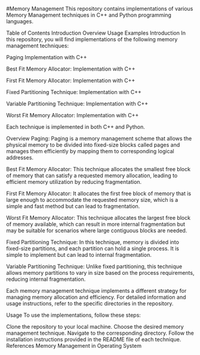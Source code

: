#Memory Management
This repository contains implementations of various Memory Management techniques in C++ and Python programming languages.

Table of Contents
Introduction
Overview
Usage
Examples
Introduction
In this repository, you will find implementations of the following memory management techniques:

Paging
Implementation with C++

Best Fit Memory Allocator:
Implementation with C++

First Fit Memory Allocator:
Implementation with C++

Fixed Partitioning Technique:
Implementation with C++

Variable Partitioning Technique:
Implementation with C++

Worst Fit Memory Allocator:
Implementation with C++

Each technique is implemented in both C++ and Python.

Overview
Paging: Paging is a memory management scheme that allows the physical memory to be divided into fixed-size blocks called pages and manages them efficiently by mapping them to corresponding logical addresses.

Best Fit Memory Allocator: This technique allocates the smallest free block of memory that can satisfy a requested memory allocation, leading to efficient memory utilization by reducing fragmentation.

First Fit Memory Allocator: It allocates the first free block of memory that is large enough to accommodate the requested memory size, which is a simple and fast method but can lead to fragmentation.

Worst Fit Memory Allocator: This technique allocates the largest free block of memory available, which can result in more internal fragmentation but may be suitable for scenarios where large contiguous blocks are needed.

Fixed Partitioning Technique: In this technique, memory is divided into fixed-size partitions, and each partition can hold a single process. It is simple to implement but can lead to internal fragmentation.

Variable Partitioning Technique: Unlike fixed partitioning, this technique allows memory partitions to vary in size based on the process requirements, reducing internal fragmentation.

Each memory management technique implements a different strategy for managing memory allocation and efficiency. For detailed information and usage instructions, refer to the specific directories in the repository.

Usage
To use the implementations, follow these steps:

Clone the repository to your local machine.
Choose the desired memory management technique.
Navigate to the corresponding directory.
Follow the installation instructions provided in the README file of each technique.
References
Memory Management in Operating System

